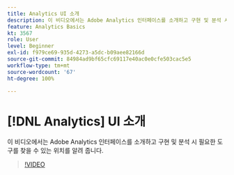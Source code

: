 ```yaml
---
title: Analytics UI 소개
description: 이 비디오에서는 Adobe Analytics 인터페이스를 소개하고 구현 및 분석 시 필요한 도구를 찾을 수 있는 위치를 알려 줍니다.
feature: Analytics Basics
kt: 3567
role: User
level: Beginner
exl-id: f979ce69-935d-4273-a5dc-b09aee82166d
source-git-commit: 84984ad9bf65cfc69117e40ac0e0cfe503cac5e5
workflow-type: tm+mt
source-wordcount: '67'
ht-degree: 100%

---
```


# [!DNL Analytics] UI 소개

이 비디오에서는 Adobe Analytics 인터페이스를 소개하고 구현 및 분석 시 필요한 도구를 찾을 수 있는 위치를 알려 줍니다.

>[!VIDEO](https://video.tv.adobe.com/v/28748/?quality=12&learn=on)
